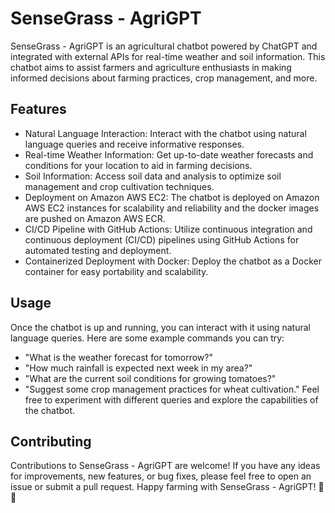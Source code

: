 # SenseGrass - AgriGPT
SenseGrass - AgriGPT is an agricultural chatbot powered by ChatGPT and integrated with external APIs for real-time weather and soil information. This chatbot aims to assist farmers and agriculture enthusiasts in making informed decisions about farming practices, crop management, and more.

## Features
- Natural Language Interaction: Interact with the chatbot using natural language queries and receive informative responses.
- Real-time Weather Information: Get up-to-date weather forecasts and conditions for your location to aid in farming decisions.
- Soil Information: Access soil data and analysis to optimize soil management and crop cultivation techniques.
- Deployment on Amazon AWS EC2: The chatbot is deployed on Amazon AWS EC2 instances for scalability and reliability and the docker images are pushed on Amazon AWS ECR.
- CI/CD Pipeline with GitHub Actions: Utilize continuous integration and continuous deployment (CI/CD) pipelines using GitHub Actions for automated testing and deployment.
- Containerized Deployment with Docker: Deploy the chatbot as a Docker container for easy portability and scalability.

## Usage
Once the chatbot is up and running, you can interact with it using natural language queries. Here are some example commands you can try:

- "What is the weather forecast for tomorrow?"
- "How much rainfall is expected next week in my area?"
- "What are the current soil conditions for growing tomatoes?"
- "Suggest some crop management practices for wheat cultivation."
Feel free to experiment with different queries and explore the capabilities of the chatbot.

## Contributing
Contributions to SenseGrass - AgriGPT are welcome! If you have any ideas for improvements, new features, or bug fixes, please feel free to open an issue or submit a pull request. Happy farming with SenseGrass - AgriGPT! 🌱🤖
